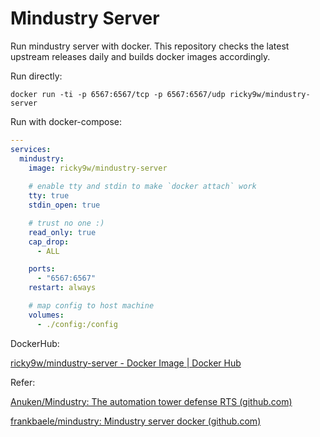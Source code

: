 # Mindustry Server

Run mindustry server with docker. This repository checks the latest upstream releases daily and builds docker images accordingly.

Run directly:

```shell
docker run -ti -p 6567:6567/tcp -p 6567:6567/udp ricky9w/mindustry-server
```

Run with docker-compose:

```yaml
---
services:
  mindustry:
    image: ricky9w/mindustry-server
    
    # enable tty and stdin to make `docker attach` work
    tty: true
    stdin_open: true

    # trust no one :)
    read_only: true
    cap_drop:
      - ALL

    ports:
      - "6567:6567"
    restart: always

    # map config to host machine
    volumes:
      - ./config:/config
```

DockerHub:

[ricky9w/mindustry-server - Docker Image | Docker Hub](https://hub.docker.com/r/ricky9w/mindustry-server)

Refer:

[Anuken/Mindustry: The automation tower defense RTS (github.com)](https://github.com/Anuken/Mindustry)

[frankbaele/mindustry: Mindustry server docker (github.com)](https://github.com/frankbaele/mindustry)

